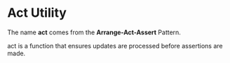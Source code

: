 # Act Utility

The name **act** comes from the **Arrange-Act-Assert** Pattern.

act is a function that ensures updates are processed before assertions are made.
